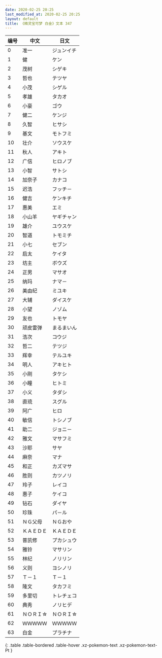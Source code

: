 ```yaml
---
date: 2020-02-25 20:25
last_modified_at: 2020-02-25 20:25
layout: default
title: 《精灵宝可梦 白金》文本 347
---
```

| 编号 | 中文 | 日文 |
| ---- | ---- | ---- |
| 0 | 准一 | ジュンイチ |
| 1 | 健 | ケン |
| 2 | 茂树 | シゲキ |
| 3 | 哲也 | テツヤ |
| 4 | 小茂 | シゲル |
| 5 | 孝雄 | タカオ |
| 6 | 小豪 | ゴウ |
| 7 | 健二 | ケンジ |
| 8 | 久智 | ヒサシ |
| 9 | 基文 | モトフミ |
| 10 | 壮介 | ソウスケ |
| 11 | 秋人 | アキト |
| 12 | 广信 | ヒロノブ |
| 13 | 小智 | サトシ |
| 14 | 加奈子 | カナコ |
| 15 | 迟浩 | フッチ－ |
| 16 | 健吉 | ケンキチ |
| 17 | 惠美 | エミ |
| 18 | 小山羊 | ヤギチャン |
| 19 | 雄介 | ユウスケ |
| 20 | 智道 | トモミチ |
| 21 | 小七 | セブン |
| 22 | 启太 | ケイタ |
| 23 | 坊主 | ボウズ |
| 24 | 正男 | マサオ |
| 25 | 纳玛 | ナマ－ |
| 26 | 美由纪 | ミユキ |
| 27 | 大辅 | ダイスケ |
| 28 | 小望 | ノゾム |
| 29 | 友也 | トモヤ |
| 30 | 顽皮雷弹 | まるまいん |
| 31 | 浩次 | コウジ |
| 32 | 哲二 | テツジ |
| 33 | 辉幸 | テルユキ |
| 34 | 明人 | アキヒト |
| 35 | 小刚 | タケシ |
| 36 | 小瞳 | ヒトミ |
| 37 | 小义 | タダシ |
| 38 | 直琉 | スグル |
| 39 | 阿广 | ヒロ |
| 40 | 敏信 | トシノブ |
| 41 | 助二 | ジョニ－ |
| 42 | 雅文 | マサフミ |
| 43 | 沙耶 | サヤ |
| 44 | 麻奈 | マナ |
| 45 | 和正 | カズマサ |
| 46 | 胜则 | カツノリ |
| 47 | 玲子 | レイコ |
| 48 | 惠子 | ケイコ |
| 49 | 钻石 | ダイヤ |
| 50 | 珍珠 | パ－ル |
| 51 | ＮＧ父母 | ＮＧおや |
| 52 | ＫＡＥＤＥ | ＫＡＥＤＥ |
| 53 | 普凯修 | プカシュウ |
| 54 | 雅铃 | マサリン |
| 55 | 林纪 | ノリリン |
| 56 | 义则 | ヨシノリ |
| 57 | Ｔ－１ | Ｔ－１ |
| 58 | 隆文 | タカフミ |
| 59 | 多里切 | トレチェコ |
| 60 | 典秀 | ノリヒデ |
| 61 | ＮＯＲＩ☆ | ＮＯＲＩ☆ |
| 62 | ＷＷＷＷＷ | ＷＷＷＷＷ |
| 63 | 白金 | プラチナ |
{: .table .table-bordered .table-hover .xz-pokemon-text .xz-pokemon-text-Pt }